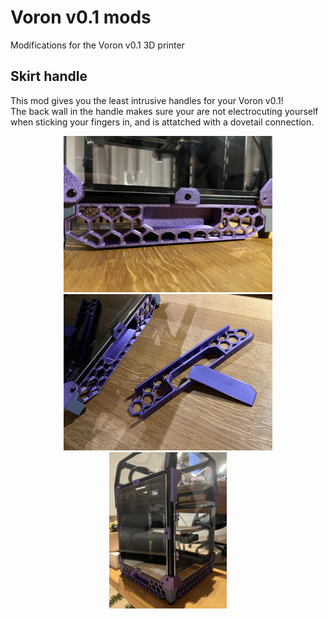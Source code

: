 # Voron v0.1 mods

Modifications for the Voron v0.1 3D printer

## Skirt handle

This mod gives you the least intrusive handles for your Voron v0.1!  
The back wall in the handle makes sure your are not electrocuting yourself when sticking your fingers in, and is attatched with a dovetail connection.

<div align="center">
<img height=250 src="./installed.JPEG"/> <img height=250 src="./overview_1.JPEG"/> <img height=250 src="./printer.JPEG"/>
<br/>
